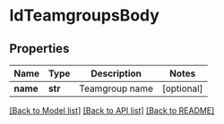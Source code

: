 # IdTeamgroupsBody

## Properties
Name | Type | Description | Notes
------------ | ------------- | ------------- | -------------
**name** | **str** | Teamgroup name | [optional] 

[[Back to Model list]](../README.md#documentation-for-models) [[Back to API list]](../README.md#documentation-for-api-endpoints) [[Back to README]](../README.md)

